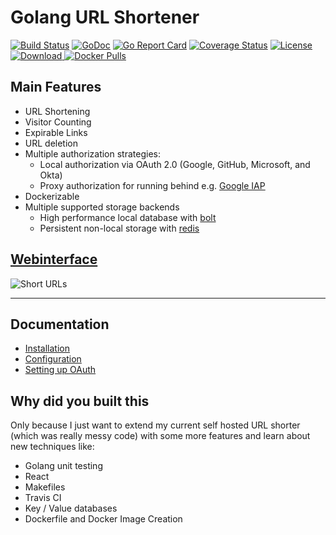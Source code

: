 # Golang URL Shortener

[![Build Status](https://travis-ci.org/mxschmitt/golang-url-shortener.svg?branch=master)](https://travis-ci.org/mxschmitt/golang-url-shortener)
[![GoDoc](https://godoc.org/github.com/aptdeco/golang-url-shortener?status.svg)](https://godoc.org/github.com/aptdeco/golang-url-shortener)
[![Go Report Card](https://goreportcard.com/badge/github.com/aptdeco/golang-url-shortener)](https://goreportcard.com/report/github.com/aptdeco/golang-url-shortener)
[![Coverage Status](https://coveralls.io/repos/github/mxschmitt/golang-url-shortener/badge.svg?branch=master)](https://coveralls.io/github/mxschmitt/golang-url-shortener?branch=master)
[![License](https://img.shields.io/badge/License-MIT-blue.svg)](https://opensource.org/licenses/MIT)
[![Download](https://api.bintray.com/packages/mxschmitt/golang-url-shortener/travis-ci/images/download.svg?version=0.1) ](https://bintray.com/mxschmitt/golang-url-shortener/travis-ci/0.1#files)
[![Docker Pulls](https://img.shields.io/docker/pulls/mxschmitt/golang_url_shortener.svg)](https://hub.docker.com/r/mxschmitt/golang_url_shortener/)

## Main Features

- URL Shortening
- Visitor Counting
- Expirable Links
- URL deletion
- Multiple authorization strategies:
  - Local authorization via OAuth 2.0 (Google, GitHub, Microsoft, and Okta)
  - Proxy authorization for running behind e.g. [Google IAP](https://cloud.google.com/iap/)
- Dockerizable
- Multiple supported storage backends
  - High performance local database with [bolt](https://github.com/boltdb/bolt)
  - Persistent non-local storage with [redis](https://redis.io/)

## [Webinterface](https://so.sh0rt.cat)

![Short URLs](https://user-images.githubusercontent.com/17984549/32700384-955d9336-c7c4-11e7-9fab-4141a86a375c.png)

---

## Documentation

- [Installation](https://github.com/aptdeco/golang-url-shortener/wiki/Installation)
- [Configuration](https://github.com/aptdeco/golang-url-shortener/wiki/Configuration)
- [Setting up OAuth](https://github.com/aptdeco/golang-url-shortener/wiki/Setting-up-OAuth)

## Why did you built this

Only because I just want to extend my current self hosted URL shorter (which was really messy code) with some more features and learn about new techniques like:

- Golang unit testing
- React
- Makefiles
- Travis CI
- Key / Value databases
- Dockerfile and Docker Image Creation
